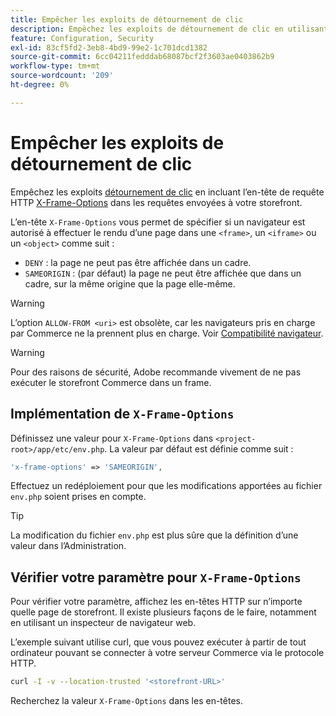 ```yaml
---
title: Empêcher les exploits de détournement de clic
description: Empêchez les exploits de détournement de clic en utilisant l’en-tête « X-Frame-Options » pour contrôler les rendus de page.
feature: Configuration, Security
exl-id: 83cf5fd2-3eb8-4bd9-99e2-1c701dcd1382
source-git-commit: 6cc04211fedddab68087bcf2f3603ae0403862b9
workflow-type: tm+mt
source-wordcount: '209'
ht-degree: 0%

---
```


# Empêcher les exploits de détournement de clic

Empêchez les exploits [détournement de clic](https://owasp.org/www-community/attacks/Clickjacking) en incluant l’en-tête de requête HTTP [X-Frame-Options](https://datatracker.ietf.org/doc/html/rfc7034) dans les requêtes envoyées à votre storefront.

L’en-tête `X-Frame-Options` vous permet de spécifier si un navigateur est autorisé à effectuer le rendu d’une page dans une `<frame>`, un `<iframe>` ou un `<object>` comme suit :

- `DENY` : la page ne peut pas être affichée dans un cadre.
- `SAMEORIGIN` : (par défaut) la page ne peut être affichée que dans un cadre, sur la même origine que la page elle-même.

>[!WARNING]
>
>L’option `ALLOW-FROM <uri>` est obsolète, car les navigateurs pris en charge par Commerce ne la prennent plus en charge. Voir [Compatibilité navigateur](https://developer.mozilla.org/en-US/docs/Web/HTTP/Headers/X-Frame-Options#browser_compatibility).

>[!WARNING]
>
>Pour des raisons de sécurité, Adobe recommande vivement de ne pas exécuter le storefront Commerce dans un frame.

## Implémentation de `X-Frame-Options`

Définissez une valeur pour `X-Frame-Options` dans `<project-root>/app/etc/env.php`. La valeur par défaut est définie comme suit :

```php
'x-frame-options' => 'SAMEORIGIN',
```

Effectuez un redéploiement pour que les modifications apportées au fichier `env.php` soient prises en compte.

>[!TIP]
>
>La modification du fichier `env.php` est plus sûre que la définition d’une valeur dans l’Administration.

## Vérifier votre paramètre pour `X-Frame-Options`

Pour vérifier votre paramètre, affichez les en-têtes HTTP sur n’importe quelle page de storefront. Il existe plusieurs façons de le faire, notamment en utilisant un inspecteur de navigateur web.

L’exemple suivant utilise curl, que vous pouvez exécuter à partir de tout ordinateur pouvant se connecter à votre serveur Commerce via le protocole HTTP.

```bash
curl -I -v --location-trusted '<storefront-URL>'
```

Recherchez la valeur `X-Frame-Options` dans les en-têtes.
